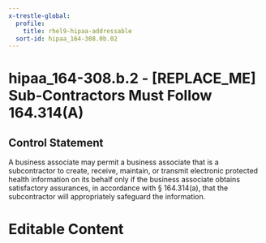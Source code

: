 ```yaml
---
x-trestle-global:
  profile:
    title: rhel9-hipaa-addressable
  sort-id: hipaa_164-308.0b.02
---
```


# hipaa_164-308.b.2 - \[REPLACE_ME\] Sub-Contractors Must Follow 164.314(A)

## Control Statement

A business associate may permit a business associate that is a subcontractor to create, receive, maintain,
or transmit electronic protected health information on its behalf only if the business associate obtains
satisfactory assurances, in accordance with § 164.314(a), that the subcontractor will appropriately
safeguard the information.

# Editable Content

<!-- Make additions and edits below -->
<!-- The above represents the contents of the control as received by the profile, prior to additions. -->
<!-- If the profile makes additions to the control, they will appear below. -->
<!-- The above markdown may not be edited but you may edit the content below, and/or introduce new additions to be made by the profile. -->
<!-- If there is a yaml header at the top, parameter values may be edited. Use --set-parameters to incorporate the changes during assembly. -->
<!-- The content here will then replace what is in the profile for this control, after running profile-assemble. -->
<!-- The current profile has no added parts for this control, but you may add new ones here. -->
<!-- Each addition must have a heading either of the form ## Control my_addition_name -->
<!-- or ## Part a. (where the a. refers to one of the control statement labels.) -->
<!-- "## Control" parts are new parts added after the statement part. -->
<!-- "## Part" parts are new parts added into the top-level statement part with that label. -->
<!-- Subparts may be added with nested hash levels of the form ### My Subpart Name -->
<!-- underneath the parent ## Control or ## Part being added -->
<!-- See https://oscal-compass.github.io/compliance-trestle/tutorials/ssp_profile_catalog_authoring/ssp_profile_catalog_authoring for guidance. -->
